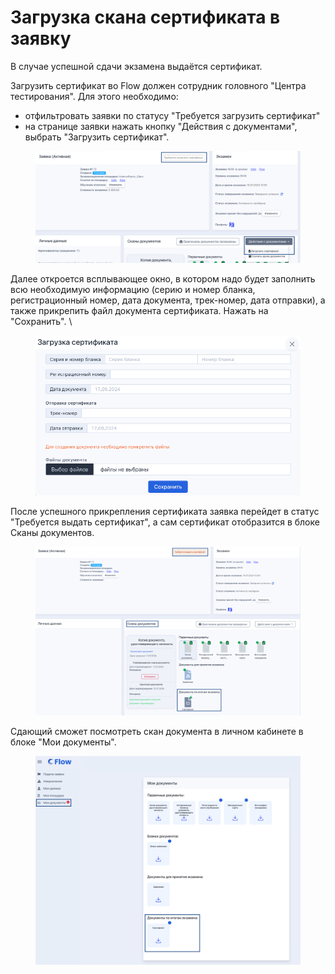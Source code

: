 # Загрузка скана сертификата в заявку

В случае успешной сдачи экзамена выдаётся сертификат.&#x20;

Загрузить сертификат во Flow должен сотрудник головного "Центра тестирования". Для этого необходимо:

* отфильтровать заявки по статусу  "Требуется загрузить сертификат"&#x20;
* на странице заявки нажать кнопку "Действия с документами", выбрать "Загрузить сертификат".

<figure><img src="../../.gitbook/assets/image (100).png" alt=""><figcaption></figcaption></figure>

Далее откроется всплывающее окно, в котором надо будет заполнить всю необходимую информацию (серию и номер бланка, регистрационный номер, дата документа, трек-номер, дата отправки), а также прикрепить файл документа сертификата. Нажать на "Сохранить". \


<figure><img src="../../.gitbook/assets/image (101).png" alt=""><figcaption></figcaption></figure>

После успешного прикрепления сертификата заявка  перейдет в статус "Требуется выдать сертификат", а сам сертификат отобразится в блоке Сканы документов.&#x20;

<figure><img src="../../.gitbook/assets/image (102).png" alt=""><figcaption></figcaption></figure>

Сдающий сможет посмотреть скан документа  в личном кабинете в блоке "Мои документы".

<figure><img src="../../.gitbook/assets/image (309).png" alt=""><figcaption></figcaption></figure>
